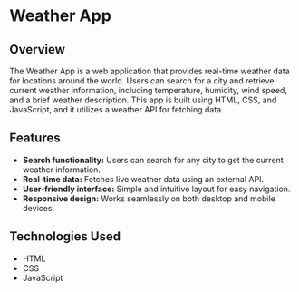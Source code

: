 # Weather App

## Overview
The Weather App is a web application that provides real-time weather data for locations around the world. Users can search for a city and retrieve current weather information, including temperature, humidity, wind speed, and a brief weather description. This app is built using HTML, CSS, and JavaScript, and it utilizes a weather API for fetching data.

## Features
- **Search functionality:** Users can search for any city to get the current weather information.
- **Real-time data:** Fetches live weather data using an external API.
- **User-friendly interface:** Simple and intuitive layout for easy navigation.
- **Responsive design:** Works seamlessly on both desktop and mobile devices.

## Technologies Used
- HTML
- CSS
- JavaScript
